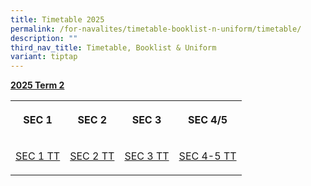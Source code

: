 ```yaml
---
title: Timetable 2025
permalink: /for-navalites/timetable-booklist-n-uniform/timetable/
description: ""
third_nav_title: Timetable, Booklist & Uniform
variant: tiptap
---
```

<p></p>
<p><strong><u>2025  Term 2</u></strong>
</p>
<table style="minWidth: 100px">
<colgroup>
<col>
<col>
<col>
<col>
</colgroup>
<tbody>
<tr>
<th rowspan="1" colspan="1">
<p><strong>SEC 1</strong>
</p>
</th>
<th rowspan="1" colspan="1">
<p><strong>SEC 2</strong>
</p>
</th>
<th rowspan="1" colspan="1">
<p><strong>SEC 3</strong>
</p>
</th>
<th rowspan="1" colspan="1">
<p><strong>SEC 4/5</strong>
</p>
</th>
</tr>
<tr>
<td rowspan="1" colspan="1">
<p><a href="/files/2025 T1 TT/T2 tt/SEC_1_TT.pdf" rel="noopener nofollow" target="_blank">SEC 1 TT</a>
</p>
</td>
<td rowspan="1" colspan="1">
<p><a href="/files/2025 T1 TT/T2 tt/SEC_2_TT.pdf" rel="noopener nofollow" target="_blank">SEC 2 TT</a>
</p>
</td>
<td rowspan="1" colspan="1">
<p><a href="/files/2025 T1 TT/T2 tt/SEC_3_TT.pdf" rel="noopener nofollow" target="_blank">SEC 3 TT</a>
</p>
</td>
<td rowspan="1" colspan="1">
<p><a href="/files/2025 T1 TT/T2 tt/SEC_4_5_TT.pdf" rel="noopener nofollow" target="_blank">SEC 4-5 TT</a>
</p>
</td>
</tr>
</tbody>
</table>
<p></p>